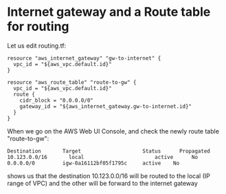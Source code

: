# Internet gateway and a Route table for routing

Let us edit routing.tf:
```console
resource "aws_internet_gateway" "gw-to-internet" {
  vpc_id = "${aws_vpc.default.id}"
}

resource "aws_route_table" "route-to-gw" {
  vpc_id = "${aws_vpc.default.id}"
  route {
    cidr_block = "0.0.0.0/0"
    gateway_id = "${aws_internet_gateway.gw-to-internet.id}" 
  }
}
```


When we go on the AWS Web UI Console,
and check the newly route table "route-to-gw":
```console
Destination       Target                    Status      Propagated
10.123.0.0/16	    local	                    active      No	
0.0.0.0/0         igw-0a16112bf05f1795c	    active    No
```
shows us that the destination 10.123.0.0/16 will be routed to the local (IP range of VPC)
and the other will be forward to the internet gateway


